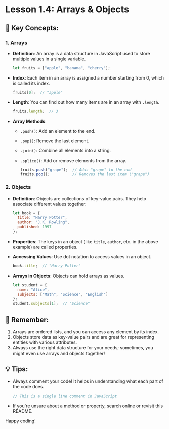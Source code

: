 # Lesson 1.4: Arrays & Objects

## 📌 Key Concepts:

### 1. Arrays

- **Definition**: An array is a data structure in JavaScript used to store multiple values in a single variable.

    ```javascript
    let fruits = ["apple", "banana", "cherry"];
    ```

- **Index**: Each item in an array is assigned a number starting from 0, which is called its index.

    ```javascript
    fruits[0];  // "apple"
    ```

- **Length**: You can find out how many items are in an array with `.length`.

    ```javascript
    fruits.length;  // 3
    ```

- **Array Methods**: 
    - `.push()`: Add an element to the end.
    - `.pop()`: Remove the last element.
    - `.join()`: Combine all elements into a string.
    - `.splice()`: Add or remove elements from the array.

      ```javascript
      fruits.push("grape");  // Adds "grape" to the end
      fruits.pop();          // Removes the last item ("grape")
      ```

### 2. Objects

- **Definition**: Objects are collections of key-value pairs. They help associate different values together.

    ```javascript
    let book = {
      title: "Harry Potter",
      author: "J.K. Rowling",
      published: 1997
    };
    ```

- **Properties**: The keys in an object (like `title`, `author`, etc. in the above example) are called properties.

- **Accessing Values**: Use dot notation to access values in an object.

    ```javascript
    book.title;  // "Harry Potter"
    ```

- **Arrays in Objects**: Objects can hold arrays as values.

    ```javascript
    let student = {
      name: "Alice",
      subjects: ["Math", "Science", "English"]
    };
    student.subjects[1];  // "Science"
    ```

## 🧠 Remember:

1. Arrays are ordered lists, and you can access any element by its index.
2. Objects store data as key-value pairs and are great for representing entities with various attributes.
3. Always use the right data structure for your needs; sometimes, you might even use arrays and objects together!

## 💡 Tips:

- Always comment your code! It helps in understanding what each part of the code does.
  
    ```javascript
    // This is a single line comment in JavaScript
    ```

- If you're unsure about a method or property, search online or revisit this README.
  
Happy coding!